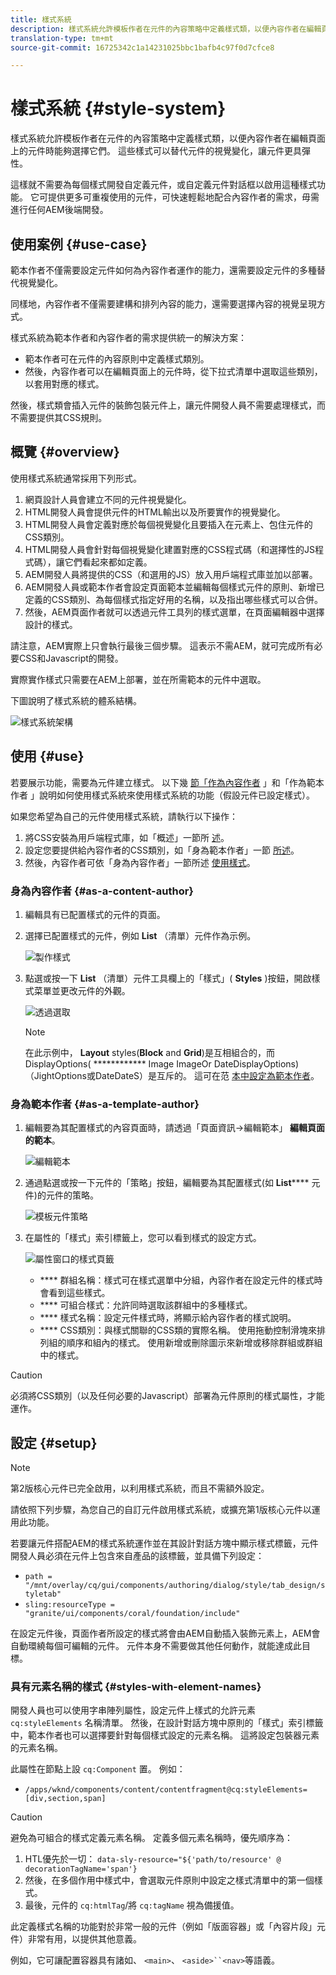 ```yaml
---
title: 樣式系統
description: 樣式系統允許模板作者在元件的內容策略中定義樣式類，以便內容作者在編輯頁面上的元件時能夠選擇它們。 這些樣式可以替代元件的視覺變化，讓元件更具彈性。
translation-type: tm+mt
source-git-commit: 16725342c1a14231025bbc1bafb4c97f0d7cfce8

---
```



# 樣式系統 {#style-system}

樣式系統允許模板作者在元件的內容策略中定義樣式類，以便內容作者在編輯頁面上的元件時能夠選擇它們。 這些樣式可以替代元件的視覺變化，讓元件更具彈性。

這樣就不需要為每個樣式開發自定義元件，或自定義元件對話框以啟用這種樣式功能。 它可提供更多可重複使用的元件，可快速輕鬆地配合內容作者的需求，毋需進行任何AEM後端開發。

## 使用案例 {#use-case}

範本作者不僅需要設定元件如何為內容作者運作的能力，還需要設定元件的多種替代視覺變化。

同樣地，內容作者不僅需要建構和排列內容的能力，還需要選擇內容的視覺呈現方式。

樣式系統為範本作者和內容作者的需求提供統一的解決方案：

* 範本作者可在元件的內容原則中定義樣式類別。
* 然後，內容作者可以在編輯頁面上的元件時，從下拉式清單中選取這些類別，以套用對應的樣式。

然後，樣式類會插入元件的裝飾包裝元件上，讓元件開發人員不需要處理樣式，而不需要提供其CSS規則。

## 概覽 {#overview}

使用樣式系統通常採用下列形式。

1. 網頁設計人員會建立不同的元件視覺變化。
1. HTML開發人員會提供元件的HTML輸出以及所要實作的視覺變化。
1. HTML開發人員會定義對應於每個視覺變化且要插入在元素上、包住元件的CSS類別。
1. HTML開發人員會針對每個視覺變化建置對應的CSS程式碼（和選擇性的JS程式碼），讓它們看起來都如定義。
1. AEM開發人員將提供的CSS（和選用的JS）放入用戶端程式庫並加以部署。 <!--The AEM developer places the provided CSS (and optional JS) in a [Client Library](/help/sites-developing/clientlibs.md) and deploys it.-->
1. AEM開發人員或範本作者會設定頁面範本並編輯每個樣式元件的原則、新增已定義的CSS類別、為每個樣式指定好用的名稱，以及指出哪些樣式可以合併。
1. 然後，AEM頁面作者就可以透過元件工具列的樣式選單，在頁面編輯器中選擇設計的樣式。

請注意，AEM實際上只會執行最後三個步驟。 這表示不需AEM，就可完成所有必要CSS和Javascript的開發。

實際實作樣式只需要在AEM上部署，並在所需範本的元件中選取。

下圖說明了樣式系統的體系結構。

![樣式系統架構](/help/sites-cloud/authoring/assets/style-system-architecture.png)

## 使用 {#use}

若要展示功能，需要為元件建立樣式。 以下幾 [節「作為內容作者](#as-a-content-author) 」和「作為範本作者 [](#as-a-template-author) 」說明如何使用樣式系統來使用樣式系統的功能（假設元件已設定樣式）。

如果您希望為自己的元件使用樣式系統，請執行以下操作：

1. 將CSS安裝為用戶端程式庫，如「概述」一節所 [述](#overview)。
1. 設定您要提供給內容作者的CSS類別，如「身為範本作者」一節 [所述](#as-a-template-author)。
1. 然後，內容作者可依「身為內容作者」一節所述 [使用樣式](#as-a-content-author)。

### 身為內容作者 {#as-a-content-author}

1. 編輯具有已配置樣式的元件的頁面。
1. 選擇已配置樣式的元件，例如 **List** （清單）元件作為示例。

   ![製作樣式](/help/sites-cloud/authoring/assets/style-system-author.png)

1. 點選或按一下 **List** （清單）元件工具欄上的「樣式」( **Styles** )按鈕，開啟樣式菜單並更改元件的外觀。

   ![透過選取](/help/sites-cloud/authoring/assets/style-system-author-select.png)

   >[!NOTE]
   >
   >在此示例中， **Layout** styles(**Block** and **Grid**)是互相組合的，而DisplayOptions( ************ Image ImageOr DateDisplayOptions)（JightOptions或DateDateS）是互斥的。 這可在范 [本中設定為範本作者](#as-a-template-author)。

### 身為範本作者 {#as-a-template-author}

1. 編輯要為其配置樣式的內容頁面時，請透過「頁面資訊->編輯範本」 **編輯頁面的範本**。

   ![編輯範本](/help/sites-cloud/authoring/assets/style-system-template.png)

1. 通過點選或按一下元件的「策略」按鈕，編輯要為其配置樣式(如 **List****** 元件)的元件的策略。

   ![模板元件策略](/help/sites-cloud/authoring/assets/style-system-template-policy.png)

1. 在屬性的「樣式」索引標籤上，您可以看到樣式的設定方式。

   ![屬性窗口的樣式頁籤](/help/sites-cloud/authoring/assets/style-system-template-styles.png)

   * **** 群組名稱：樣式可在樣式選單中分組，內容作者在設定元件的樣式時會看到這些樣式。
   * **** 可組合樣式：允許同時選取該群組中的多種樣式。
   * **** 樣式名稱：設定元件樣式時，將顯示給內容作者的樣式說明。
   * **** CSS類別：與樣式關聯的CSS類的實際名稱。
   使用拖動控制滑塊來排列組的順序和組內的樣式。 使用新增或刪除圖示來新增或移除群組或群組中的樣式。

>[!CAUTION]
>
>必須將CSS類別（以及任何必要的Javascript）部署為元件原則的樣式屬性，才能運作。 <!-- The CSS classes (as well as any necessary Javascript) configured as style properties of a component's policy must be deployed as [Client Libraries](/help/sites-developing/clientlibs.md) in order to work.-->

## 設定 {#setup}

>[!NOTE]
>
>第2版核心元件已完全啟用，以利用樣式系統，而且不需額外設定。
>
>請依照下列步驟，為您自己的自訂元件啟用樣式系統，或擴充第1版核心元件以運用此功能。

若要讓元件搭配AEM的樣式系統運作並在其設計對話方塊中顯示樣式標籤，元件開發人員必須在元件上包含來自產品的該標籤，並具備下列設定：

* `path = "/mnt/overlay/cq/gui/components/authoring/dialog/style/tab_design/styletab"`
* `sling:resourceType = "granite/ui/components/coral/foundation/include"`

在設定元件後，頁面作者所設定的樣式將會由AEM自動插入裝飾元素上，AEM會自動環繞每個可編輯的元件。 元件本身不需要做其他任何動作，就能達成此目標。

### 具有元素名稱的樣式 {#styles-with-element-names}

開發人員也可以使用字串陣列屬性，設定元件上樣式的允許元素 `cq:styleElements` 名稱清單。 然後，在設計對話方塊中原則的「樣式」索引標籤中，範本作者也可以選擇要針對每個樣式設定的元素名稱。 這將設定包裝器元素的元素名稱。

此屬性在節點上設 `cq:Component` 置。 例如：

* `/apps/wknd/components/content/contentfragment@cq:styleElements=[div,section,span]`

>[!CAUTION]
>
>避免為可組合的樣式定義元素名稱。 定義多個元素名稱時，優先順序為：
>
>1. HTL優先於一切： `data-sly-resource="${'path/to/resource' @ decorationTagName='span'}`
>1. 然後，在多個作用中樣式中，會選取元件原則中設定之樣式清單中的第一個樣式。
>1. 最後，元件的 `cq:htmlTag`/將 `cq:tagName` 視為備援值。
>



此定義樣式名稱的功能對於非常一般的元件（例如「版面容器」或「內容片段」元件）非常有用，以提供其他意義。

例如，它可讓配置容器具有諸如、 `<main>`、 `<aside>``<nav>`等語義。
